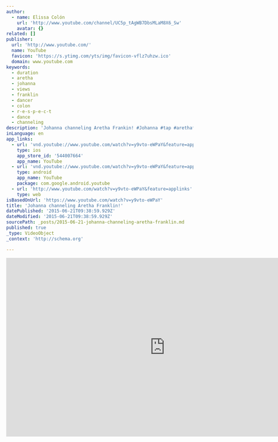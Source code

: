 ```yaml
---
author:
  - name: Elissa Colón
    url: 'http://www.youtube.com/channel/UC5p_tAgWB7DbsMLaM8X6_Sw'
    avatar: {}
related: []
publisher:
  url: 'http://www.youtube.com/'
  name: YouTube
  favicon: 'https://s.ytimg.com/yts/img/favicon-vflz7uhzw.ico'
  domain: www.youtube.com
keywords:
  - duration
  - aretha
  - johanna
  - views
  - franklin
  - dancer
  - colon
  - r-e-s-p-e-c-t
  - dance
  - channeling
description: 'Johanna channeling Aretha Frankin! #Johanna #tap #arethafranklin #hdi #respect #heathersdanceinc'
inLanguage: en
app_links:
  - url: 'vnd.youtube://www.youtube.com/watch?v=y9vto-eWPaY&feature=applinks'
    type: ios
    app_store_id: '544007664'
    app_name: YouTube
  - url: 'vnd.youtube://www.youtube.com/watch?v=y9vto-eWPaY&feature=applinks'
    type: android
    app_name: YouTube
    package: com.google.android.youtube
  - url: 'http://www.youtube.com/watch?v=y9vto-eWPaY&feature=applinks'
    type: web
isBasedOnUrl: 'https://www.youtube.com/watch?v=y9vto-eWPaY'
title: 'Johanna channeling Aretha Franklin!'
datePublished: '2015-06-21T09:38:59.929Z'
dateModified: '2015-06-21T09:38:59.929Z'
sourcePath: _posts/2015-06-21-johanna-channeling-aretha-franklin.md
published: true
_type: VideoObject
_context: 'http://schema.org'

---
```

<iframe src="https://cdn.embedly.com/widgets/media.html?src=https%3A%2F%2Fwww.youtube.com%2Fembed%2Fy9vto-eWPaY%3Ffeature%3Doembed&amp;url=https%3A%2F%2Fwww.youtube.com%2Fwatch%3Fv%3Dy9vto-eWPaY&amp;image=https%3A%2F%2Fi.ytimg.com%2Fvi%2Fy9vto-eWPaY%2Fhqdefault.jpg&amp;key=b7d04c9b404c499eba89ee7072e1c4f7&amp;type=text%2Fhtml&amp;schema=youtube" width="854" height="480" scrolling="no" frameborder="0" allowfullscreen="allowfullscreen" style=""></iframe>